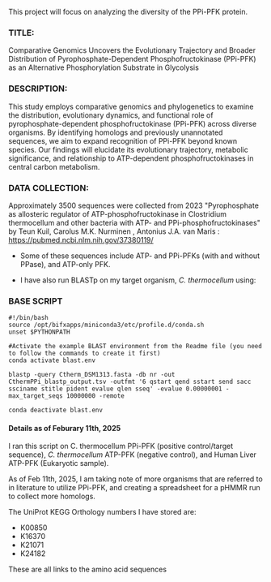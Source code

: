 This project will focus on analyzing the diversity of the PPi-PFK protein. 

### TITLE:

Comparative Genomics Uncovers the Evolutionary Trajectory and Broader Distribution of Pyrophosphate-Dependent Phosphofructokinase (PPi-PFK) as an Alternative Phosphorylation Substrate in Glycolysis

### DESCRIPTION:

This study employs comparative genomics and phylogenetics to examine the distribution, evolutionary dynamics, and functional role of pyrophosphate-dependent phosphofructokinase (PPi-PFK) across diverse organisms. By identifying homologs and previously unannotated sequences, we aim to expand recognition of PPi-PFK beyond known species. Our findings will elucidate its evolutionary trajectory, metabolic significance, and relationship to ATP-dependent phosphofructokinases in central carbon metabolism.

### DATA COLLECTION: 

Approximately 3500 sequences were collected from 2023 "Pyrophosphate as allosteric regulator of ATP-phosphofructokinase in Clostridium thermocellum and other bacteria with ATP- and PPi-phosphofructokinases" by Teun Kuil, Carolus  M.K. Nurminen , Antonius J.A. van Maris : https://pubmed.ncbi.nlm.nih.gov/37380119/

- Some of these sequences include ATP- and PPi-PFKs (with and without PPase), and ATP-only PFK. 
  
- I have also run BLASTp on my target organism, *C. thermocellum* using: 

### BASE SCRIPT

```
#!/bin/bash
source /opt/bifxapps/miniconda3/etc/profile.d/conda.sh
unset $PYTHONPATH

#Activate the example BLAST environment from the Readme file (you need to follow the commands to create it first)
conda activate blast.env

blastp -query Ctherm_DSM1313.fasta -db nr -out CthermPPi_blastp_output.tsv -outfmt '6 qstart qend sstart send sacc ssciname stitle pident evalue qlen sseq' -evalue 0.00000001 -max_target_seqs 10000000 -remote

conda deactivate blast.env
```

#### Details as of Feburary 11th, 2025

I ran this script on C. thermocellum PPi-PFK (positive control/target sequence), *C. thermocellum* ATP-PFK (negative control), and Human Liver ATP-PFK (Eukaryotic sample). 

As of Feb 11th, 2025, I am taking note of more organisms that are referred to in literature to utilize PPi-PFK, and creating a spreadsheet for a pHMMR run to collect more homologs. 

The UniProt KEGG Orthology numbers I have stored are: 
- K00850
- K16370
- K21071
- K24182

These are all links to the amino acid sequences


